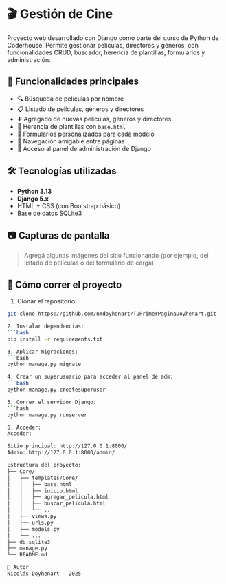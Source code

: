 # 🎬 Gestión de Cine

Proyecto web desarrollado con Django como parte del curso de Python de Coderhouse. Permite gestionar películas, directores y géneros, con funcionalidades CRUD, buscador, herencia de plantillas, formularios y administración.

## 📌 Funcionalidades principales

- 🔍 Búsqueda de películas por nombre
- 📋 Listado de películas, géneros y directores
- ➕ Agregado de nuevas películas, géneros y directores
- 🧩 Herencia de plantillas con `base.html`
- 📄 Formularios personalizados para cada modelo
- 📂 Navegación amigable entre páginas
- 🔐 Acceso al panel de administración de Django

## 🛠️ Tecnologías utilizadas

- **Python 3.13**
- **Django 5.x**
- HTML + CSS (con Bootstrap básico)
- Base de datos SQLite3

## 📷 Capturas de pantalla

> Agregá algunas imágenes del sitio funcionando (por ejemplo, del listado de películas o del formulario de carga).

## 🧪 Cómo correr el proyecto

1. Clonar el repositorio:
```bash
git clone https://github.com/nmdoyhenart/TuPrimerPaginaDoyhenart.git

2. Instalar dependencias:
```bash
pip install -r requirements.txt

3. Aplicar migraciones:
```bash
python manage.py migrate

4. Crear un superusuario para acceder al panel de adm:
```bash
python manage.py createsuperuser

5. Correr el servidor Django:
```bash
python manage.py runserver

6. Acceder:
Acceder:

Sitio principal: http://127.0.0.1:8000/
Admin: http://127.0.0.1:8000/admin/

Estructura del proyecto:
├── Core/
│   ├── templates/Core/
│   │   ├── base.html
│   │   ├── inicio.html
│   │   ├── agregar_pelicula.html
│   │   ├── buscar_pelicula.html
│   │   └── ...
│   ├── views.py
│   ├── urls.py
│   ├── models.py
│   └── ...
├── db.sqlite3
├── manage.py
└── README.md

📌 Autor
Nicolás Doyhenart - 2025
